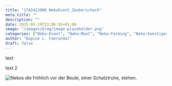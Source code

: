 ```yaml
---
title: "1742422006 NekoEvent_Zauberschach"
meta_title: ""
description: ""
date: 2025-03-19T23:06:55+01:00
image: "/images/blog/image-placeholder.png"
categories: ["Neko:Event", "Neko:Meet", "Neko:Farming", "Neko:Sonstiges", "Neko:Aktenzeichen", "Alles Neko, oder was?!", "Neko:Geburtstag"]
author: "Dopine L. Faerondal"
draft: false
---
```



text

<!-- more -->

text 2


![Nekos die fröhlich vor der Beute, einer Schatztruhe, stehen.](images/blog/screenshots/1727027684-NekoFarming_Schatzkarten.jpeg)